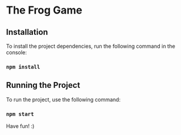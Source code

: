 # The Frog Game

## Installation

To install the project dependencies, run the following command in the console:

### `npm install`

## Running the Project

To run the project, use the following command:

### `npm start`

Have fun! :)
